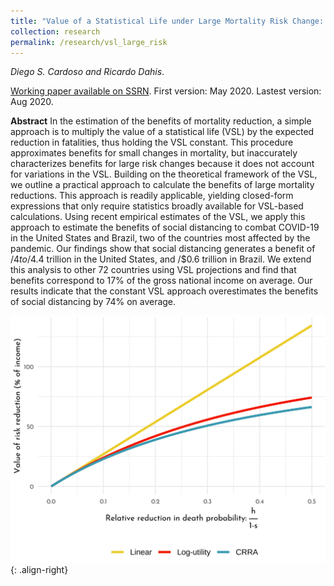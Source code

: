 ```yaml
---
title: "Value of a Statistical Life under Large Mortality Risk Change: Theory and an Application to COVID-19"
collection: research
permalink: /research/vsl_large_risk
---
```

_Diego S. Cardoso and Ricardo Dahis_. 

[Working paper available on SSRN](https://papers.ssrn.com/sol3/papers.cfm?abstract_id=3599529). First version: May 2020. Lastest version: Aug 2020.

**Abstract**
In the estimation of the benefits of mortality reduction, a simple approach is to multiply the value of a statistical life (VSL) by the expected reduction in fatalities, thus holding the VSL constant. This procedure approximates benefits for small changes in mortality, but inaccurately characterizes benefits for large risk changes because it does not account for variations in the VSL. Building on the theoretical framework of the VSL, we outline a practical approach to calculate the benefits of large mortality reductions. This approach is readily applicable, yielding closed-form expressions that only require statistics broadly available for VSL-based calculations. Using recent empirical estimates of the VSL, we apply this approach to estimate the benefits of social distancing to combat COVID-19 in the United States and Brazil, two of the countries most affected by the pandemic. Our findings show that social distancing generates a benefit of /$4 to /$4.4 trillion in the United States, and /$0.6 trillion in Brazil. We extend this analysis to other 72 countries using VSL projections and find that benefits correspond to 17% of the gross national income on average. Our results indicate that the constant VSL approach overestimates the benefits of social distancing by 74% on average.

![image-right](/images/vsl_large_risk_thumb.png){: .align-right}



